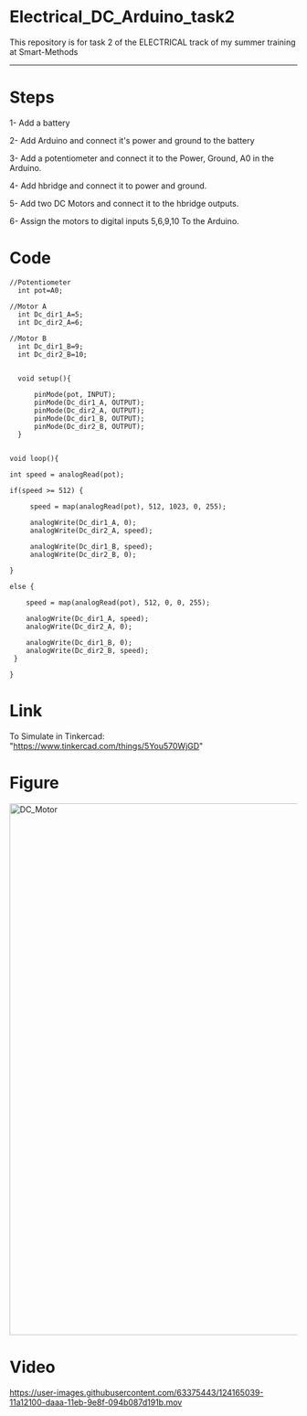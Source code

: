 # Electrical_DC_Arduino_task2
This repository is for task 2 of the ELECTRICAL track of my summer training at Smart-Methods

-----------------------------------------------------

# Steps

1- Add a battery

2- Add Arduino and connect it's power and ground to the battery

3- Add a potentiometer and connect it to the Power, Ground, A0 in the Arduino.

4- Add hbridge and connect it to power and ground.

5- Add two DC Motors and connect it to the hbridge outputs.

6- Assign the motors to digital inputs 5,6,9,10 To the Arduino.

# Code

    //Potentiometer
      int pot=A0; 

    //Motor A
      int Dc_dir1_A=5;
      int Dc_dir2_A=6;

    //Motor B
      int Dc_dir1_B=9;
      int Dc_dir2_B=10;


      void setup(){

          pinMode(pot, INPUT);
          pinMode(Dc_dir1_A, OUTPUT);
          pinMode(Dc_dir2_A, OUTPUT);
          pinMode(Dc_dir1_B, OUTPUT);
          pinMode(Dc_dir2_B, OUTPUT);
      }


    void loop(){

    int speed = analogRead(pot);

    if(speed >= 512) {

         speed = map(analogRead(pot), 512, 1023, 0, 255);

         analogWrite(Dc_dir1_A, 0);
         analogWrite(Dc_dir2_A, speed);

         analogWrite(Dc_dir1_B, speed);
         analogWrite(Dc_dir2_B, 0);

    }

    else {
  
        speed = map(analogRead(pot), 512, 0, 0, 255);

        analogWrite(Dc_dir1_A, speed);
        analogWrite(Dc_dir2_A, 0);

        analogWrite(Dc_dir1_B, 0);
        analogWrite(Dc_dir2_B, speed);
     }

    } 

# Link

To Simulate in Tinkercad: "https://www.tinkercad.com/things/5You570WjGD"

# Figure

<img width="930" alt="DC_Motor" src="https://user-images.githubusercontent.com/63375443/124164578-7dcf5500-daa9-11eb-8f8e-d2a0f69ea28a.png">

# Video

https://user-images.githubusercontent.com/63375443/124165039-11a12100-daaa-11eb-9e8f-094b087d191b.mov



